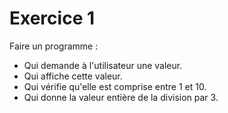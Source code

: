 # Exercice 1

Faire un programme : 

* Qui demande à l'utilisateur une valeur.
* Qui affiche cette valeur.
* Qui vérifie qu'elle est comprise entre 1 et 10.
* Qui donne la valeur entière de la division par 3.
